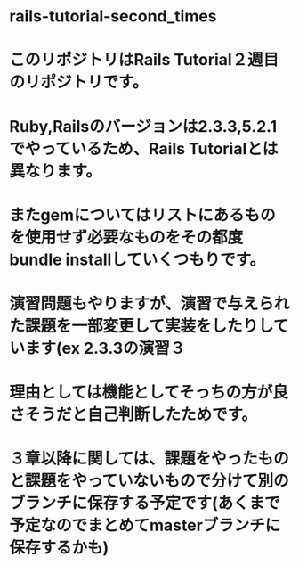 # rails-tutorial-second_times
# このリポジトリはRails Tutorial２週目のリポジトリです。
# Ruby,Railsのバージョンは2.3.3,5.2.1でやっているため、Rails Tutorialとは異なります。
# またgemについてはリストにあるものを使用せず必要なものをその都度bundle installしていくつもりです。
# 演習問題もやりますが、演習で与えられた課題を一部変更して実装をしたりしています(ex 2.3.3の演習３
# 理由としては機能としてそっちの方が良さそうだと自己判断したためです。
# ３章以降に関しては、課題をやったものと課題をやっていないもので分けて別のブランチに保存する予定です(あくまで予定なのでまとめてmasterブランチに保存するかも)
